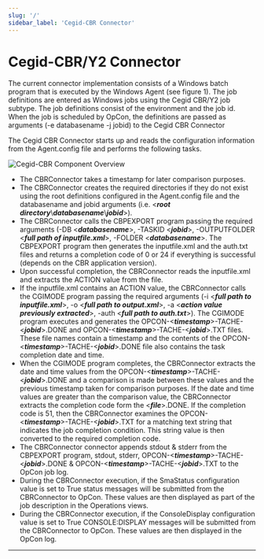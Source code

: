 ```yaml
---
slug: '/'
sidebar_label: 'Cegid-CBR Connector'
---
```


# Cegid-CBR/Y2 Connector

The current connector implementation consists of a Windows batch program that is executed by the Windows Agent (see figure 1). 
The job definitions are entered as Windows jobs using the Cegid CBR/Y2 job subtype. 
The job definitions consist of the environment and the job id. 
When the job is scheduled by OpCon, the definitions are passed as arguments (-e databasename -j jobid) to the Cegid CBR Connector

The Cegid CBR Connector starts up and reads the configuration information from the Agent.config file and performs the following tasks.

![Cegid-CBR Component Overview](../static/img/cegid-cbr-component-overview.png)

- The CBRConnector takes a timestamp for later comparison purposes.
- The CBRConnector creates the required directories if they do not exist using the root definitions configured in the Agent.config file and the databasename and jobid arguments (i.e. \<***root directory***\\***databasename***\\***jobid***\>).
- The CBRConnector calls the CBPEXPORT program passing the required arguments (-DB \<***databasename***\>, -TASKID \<***jobid***\>, -OUTPUTFOLDER \<***full path of inputfile.xml***\>, -FOLDER \<***databasename***\>. 
  The CBPEXPORT program then generates the inputfile.xml and the auth.txt files and returns a completion code of 0 or 24 if everything is successful (depends on the CBR application version).
- Upon successful completion, the CBRConnector reads the inputfile.xml and extracts the ACTION value from the file. 
- If the inputfile.xml contains an ACTION value, the CBRConnector calls the CGIMODE program passing the required arguments (-i \<***full path to inputfile.xml***\>, -o \<***full path to output.xml***\>, -a \<***action value previously extracted***\>, 
  -auth \<***full path to auth.txt***\>). The CGIMODE program executes and generates the OPCON-\<***timestamp***\>-TACHE-\<***jobid***\>.DONE and OPCON-\<***timestamp***\>-TACHE-\<***jobid***\>.TXT files. 
  These file names contain a timestamp and the contents of the OPCON-\<***timestamp***\>-TACHE-\<***jobid***\>.DONE file also contains the task completion date and time.
- When the CGIMODE program completes, the CBRConnector extracts the date and time values from the OPCON-\<***timestamp***\>-TACHE-\<***jobid***\>.DONE and a comparison is made between these values and the previous timestamp taken for comparison purposes. 
  If the date and time values are greater than the comparison value, the CBRConnector extracts the completion code form the \<***file***\>.DONE. If the completion code is 51, then the CBRConnector examines the OPCON-\<***timestamp***\>-TACHE-\<***jobid***\>.TXT 
  for a matching text string that indicates the job completion condition. This string value is then converted to the required completion code.
- The CBRConnector connector appends stdout & stderr from the CBPEXPORT program, stdout, stderr, OPCON-\<***timestamp***\>-TACHE-\<***jobid***\>.DONE & OPCON-\<***timestamp***\>-TACHE-\<***jobid***\>.TXT to the OpCon job log.
- During the CBRConnector execution, if the SmaStatus configuration value is set to True status messages will be submitted from the CBRConnector to OpCon. These values are then displayed as part of the job description in the Operations views.  
- During the CBRConnector execution, if the ConsoleDisplay configuration value is set to True CONSOLE:DISPLAY messages will be submitted from the CBRConnector to OpCon. These values are then displayed in the OpCon log. 

---